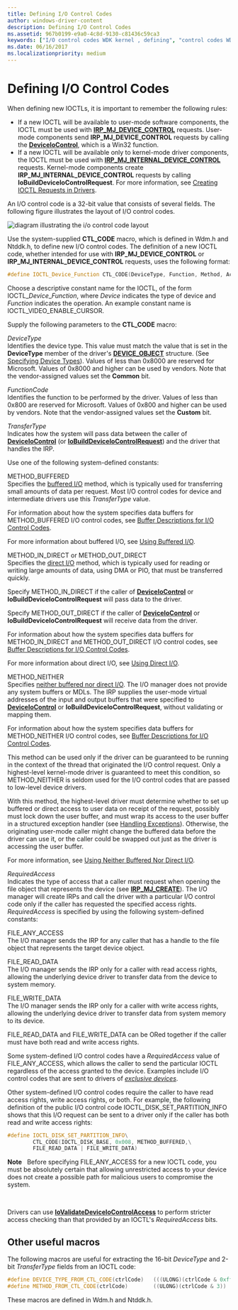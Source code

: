 ```yaml
---
title: Defining I/O Control Codes
author: windows-driver-content
description: Defining I/O Control Codes
ms.assetid: 967b0199-e9a0-4c8d-9130-c81436c59ca3
keywords: ["I/O control codes WDK kernel , defining", "control codes WDK IOCTLs , defining", "IOCTLs WDK kernel , defining", "CTL_CODE macro", "IOCTLs WDK user-mode", "user-mode components WDK IOCTLs", "I/O control codes WDK user-mode", "control codes WDK user-mode", "layouts WDK IOCTLs"]
ms.date: 06/16/2017
ms.localizationpriority: medium
---
```


# Defining I/O Control Codes





When defining new IOCTLs, it is important to remember the following rules:

-   If a new IOCTL will be available to user-mode software components, the IOCTL must be used with [**IRP\_MJ\_DEVICE\_CONTROL**](https://msdn.microsoft.com/library/windows/hardware/ff550744) requests. User-mode components send **IRP\_MJ\_DEVICE\_CONTROL** requests by calling the [**DeviceIoControl**](https://msdn.microsoft.com/library/windows/desktop/aa363216), which is a Win32 function.
-   If a new IOCTL will be available only to kernel-mode driver components, the IOCTL must be used with [**IRP\_MJ\_INTERNAL\_DEVICE\_CONTROL**](https://msdn.microsoft.com/library/windows/hardware/ff550766) requests. Kernel-mode components create **IRP\_MJ\_INTERNAL\_DEVICE\_CONTROL** requests by calling **IoBuildDeviceIoControlRequest**. For more information, see [Creating IOCTL Requests in Drivers](creating-ioctl-requests-in-drivers.md).

An I/O control code is a 32-bit value that consists of several fields. The following figure illustrates the layout of I/O control codes.

![diagram illustrating the i/o control code layout](images/ioctl-1.png)

Use the system-supplied **CTL\_CODE** macro, which is defined in Wdm.h and Ntddk.h, to define new I/O control codes. The definition of a new IOCTL code, whether intended for use with **IRP\_MJ\_DEVICE\_CONTROL** or **IRP\_MJ\_INTERNAL\_DEVICE\_CONTROL** requests, uses the following format:

```cpp
#define IOCTL_Device_Function CTL_CODE(DeviceType, Function, Method, Access)
```

Choose a descriptive constant name for the IOCTL, of the form IOCTL\_*Device*\_*Function*, where *Device* indicates the type of device and *Function* indicates the operation. An example constant name is IOCTL\_VIDEO\_ENABLE\_CURSOR.

Supply the following parameters to the **CTL\_CODE** macro:

<a href="" id="devicetype"></a>*DeviceType*  
Identifies the device type. This value must match the value that is set in the **DeviceType** member of the driver's [**DEVICE\_OBJECT**](https://msdn.microsoft.com/library/windows/hardware/ff543147) structure. (See [Specifying Device Types](specifying-device-types.md)). Values of less than 0x8000 are reserved for Microsoft. Values of 0x8000 and higher can be used by vendors. Note that the vendor-assigned values set the **Common** bit.

<a href="" id="functioncode"></a>*FunctionCode*  
Identifies the function to be performed by the driver. Values of less than 0x800 are reserved for Microsoft. Values of 0x800 and higher can be used by vendors. Note that the vendor-assigned values set the **Custom** bit.

<a href="" id="transfertype"></a>*TransferType*  
Indicates how the system will pass data between the caller of [**DeviceIoControl**](https://msdn.microsoft.com/library/windows/desktop/aa363216) (or [**IoBuildDeviceIoControlRequest**](https://msdn.microsoft.com/library/windows/hardware/ff548318)) and the driver that handles the IRP.

Use one of the following system-defined constants:

<a href="" id="method-buffered"></a>METHOD\_BUFFERED  
Specifies the [buffered I/O](methods-for-accessing-data-buffers.md) method, which is typically used for transferring small amounts of data per request. Most I/O control codes for device and intermediate drivers use this *TransferType* value.

For information about how the system specifies data buffers for METHOD\_BUFFERED I/O control codes, see [Buffer Descriptions for I/O Control Codes](buffer-descriptions-for-i-o-control-codes.md).

For more information about buffered I/O, see [Using Buffered I/O](using-buffered-i-o.md).

<a href="" id="method-in-direct-or-method-out-direct"></a>METHOD\_IN\_DIRECT or METHOD\_OUT\_DIRECT  
Specifies the [direct I/O](methods-for-accessing-data-buffers.md) method, which is typically used for reading or writing large amounts of data, using DMA or PIO, that must be transferred quickly.

Specify METHOD\_IN\_DIRECT if the caller of [**DeviceIoControl**](https://msdn.microsoft.com/library/windows/desktop/aa363216) or **IoBuildDeviceIoControlRequest** will pass data to the driver.

Specify METHOD\_OUT\_DIRECT if the caller of [**DeviceIoControl**](https://msdn.microsoft.com/library/windows/desktop/aa363216) or **IoBuildDeviceIoControlRequest** will receive data from the driver.

For information about how the system specifies data buffers for METHOD\_IN\_DIRECT and METHOD\_OUT\_DIRECT I/O control codes, see [Buffer Descriptions for I/O Control Codes](buffer-descriptions-for-i-o-control-codes.md).

For more information about direct I/O, see [Using Direct I/O](using-direct-i-o.md).

<a href="" id="method-neither"></a>METHOD\_NEITHER  
Specifies [neither buffered nor direct I/O](using-neither-buffered-nor-direct-i-o.md). The I/O manager does not provide any system buffers or MDLs. The IRP supplies the user-mode virtual addresses of the input and output buffers that were specified to [**DeviceIoControl**](https://msdn.microsoft.com/library/windows/desktop/aa363216) or **IoBuildDeviceIoControlRequest**, without validating or mapping them.

For information about how the system specifies data buffers for METHOD\_NEITHER I/O control codes, see [Buffer Descriptions for I/O Control Codes](buffer-descriptions-for-i-o-control-codes.md).

This method can be used only if the driver can be guaranteed to be running in the context of the thread that originated the I/O control request. Only a highest-level kernel-mode driver is guaranteed to meet this condition, so METHOD\_NEITHER is seldom used for the I/O control codes that are passed to low-level device drivers.

With this method, the highest-level driver must determine whether to set up buffered or direct access to user data on receipt of the request, possibly must lock down the user buffer, and must wrap its access to the user buffer in a structured exception handler (see [Handling Exceptions](handling-exceptions.md)). Otherwise, the originating user-mode caller might change the buffered data before the driver can use it, or the caller could be swapped out just as the driver is accessing the user buffer.

For more information, see [Using Neither Buffered Nor Direct I/O](using-neither-buffered-nor-direct-i-o.md).

<a href="" id="requiredaccess"></a>*RequiredAccess*  
Indicates the type of access that a caller must request when opening the file object that represents the device (see [**IRP\_MJ\_CREATE**](https://msdn.microsoft.com/library/windows/hardware/ff550729)). The I/O manager will create IRPs and call the driver with a particular I/O control code only if the caller has requested the specified access rights. *RequiredAccess* is specified by using the following system-defined constants:

<a href="" id="file-any-access"></a>FILE\_ANY\_ACCESS  
The I/O manager sends the IRP for any caller that has a handle to the file object that represents the target device object.

<a href="" id="file-read-data"></a>FILE\_READ\_DATA  
The I/O manager sends the IRP only for a caller with read access rights, allowing the underlying device driver to transfer data from the device to system memory.

<a href="" id="file-write-data"></a>FILE\_WRITE\_DATA  
The I/O manager sends the IRP only for a caller with write access rights, allowing the underlying device driver to transfer data from system memory to its device.

FILE\_READ\_DATA and FILE\_WRITE\_DATA can be ORed together if the caller must have both read and write access rights.

Some system-defined I/O control codes have a *RequiredAccess* value of FILE\_ANY\_ACCESS, which allows the caller to send the particular IOCTL regardless of the access granted to the device. Examples include I/O control codes that are sent to drivers of [*exclusive devices*](https://msdn.microsoft.com/library/windows/hardware/ff556279#wdkgloss-exclusive-device).

Other system-defined I/O control codes require the caller to have read access rights, write access rights, or both. For example, the following definition of the public I/O control code IOCTL\_DISK\_SET\_PARTITION\_INFO shows that this I/O request can be sent to a driver only if the caller has both read and write access rights:

```cpp
#define IOCTL_DISK_SET_PARTITION_INFO\
        CTL_CODE(IOCTL_DISK_BASE, 0x008, METHOD_BUFFERED,\
        FILE_READ_DATA | FILE_WRITE_DATA)
```

**Note**   Before specifying FILE\_ANY\_ACCESS for a new IOCTL code, you must be absolutely certain that allowing unrestricted access to your device does not create a possible path for malicious users to compromise the system.

 

Drivers can use [**IoValidateDeviceIoControlAccess**](https://msdn.microsoft.com/library/windows/hardware/ff550418) to perform stricter access checking than that provided by an IOCTL's *RequiredAccess* bits.

## Other useful macros


The following macros are useful for extracting the 16-bit *DeviceType* and 2-bit *TransferType* fields from an IOCTL code:

```cpp
#define DEVICE_TYPE_FROM_CTL_CODE(ctrlCode)   (((ULONG)(ctrlCode & 0xffff0000)) >> 16)
#define METHOD_FROM_CTL_CODE(ctrlCode)        ((ULONG)(ctrlCode & 3))
```

These macros are defined in Wdm.h and Ntddk.h.

 

 




